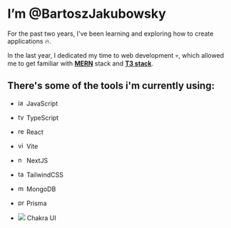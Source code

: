 # I’m @BartoszJakubowsky

For the past two years, I've been learning and exploring how to create applications 🔥. 

In the last year, I dedicated my time to web development 💀, which allowed me to get familiar with [**MERN**](https://www.javatpoint.com/mern-stack) stack and [**T3 stack**](https://create.t3.gg/en/introduction).

## There's some of the tools i'm currently using:

- <img src="https://github.com/BartoszJakubowsky/BartoszJakubowsky/assets/110412160/a9452bef-665f-4f5e-9c63-6d9aa49819b0" alt="javascript" width=15/> JavaScript

- <img src="https://github.com/BartoszJakubowsky/BartoszJakubowsky/assets/110412160/3e32e853-e0dc-47c4-852e-d2580949dbfb" alt="typescript" width=15/> TypeScript

- <img src="https://github.com/BartoszJakubowsky/BartoszJakubowsky/assets/110412160/15e073b9-7caa-419e-b175-f91beb76e253" alt="react" width=15/> React

- <img src="https://github.com/BartoszJakubowsky/BartoszJakubowsky/assets/110412160/0e9ddc70-39db-4122-8c02-e63facb5c4a0" alt="vite" width=15/> Vite

- <img src="https://github.com/BartoszJakubowsky/BartoszJakubowsky/assets/110412160/0dc46b7a-a021-466b-bf99-eeed1ad9b1e4" alt="next" width=15/> NextJS

- <img src="https://github.com/BartoszJakubowsky/BartoszJakubowsky/assets/110412160/618df5e0-9a23-4000-a5bb-21bebfa66137" alt="tailwind" width=15/> TailwindCSS

- <img src="https://github.com/BartoszJakubowsky/BartoszJakubowsky/assets/110412160/a6614fca-9d11-4520-a377-0254e473515d" alt="mongodb" width=15/> MongoDB

- <img src="https://github.com/BartoszJakubowsky/BartoszJakubowsky/assets/110412160/e59d5089-4f8c-4091-82f1-dd876b1affc0" alt="prisma" width=15/> Prisma

- <img src="https://github.com/BartoszJakubowsky/BartoszJakubowsky/assets/110412160/2911f2e9-d9a9-4adf-ab57-8adc873f280f"/> Chakra UI


